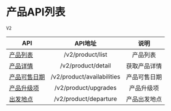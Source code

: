 
# 产品API列表

    V2
    
| API                                   |         API地址       |    说明          |
| --------------------------------------|:---------------------:|:-------------:|
| [产品列表](./product/v2/list.md)        |  /v2/product/list  |  产品列表      |
| [产品详情](./product/v2/detail.md)        |  /v2/product/detail  |  获取产品详情    |
| [产品可售日期](./product/v2/availabilities.md)        |  /v2/product/availabilities  |  产品可售日期      |
| [产品升级项](./product/v2/upgrades.md)        |  /v2/product/upgrades  |  产品升级项      |
| [出发地点](./product/v2/departure.md)        |  /v2/product/departure  |  产品出发地点      |
